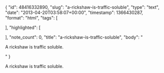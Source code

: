 {
  "id": 48416332890,
  "slug": "a-rickshaw-is-traffic-soluble",
  "type": "text",
  "date": "2013-04-20T03:58:07+00:00",
  "timestamp": 1366430287,
  "format": "html",
  "tags": [

  ],
  "highlighted": [

  ],
  "note_count": 0,
  "title": "a-rickshaw-is-traffic-soluble",
  "body": "<p>A rickshaw is traffic soluble.</p>"
}

<p>A rickshaw is traffic soluble.</p>